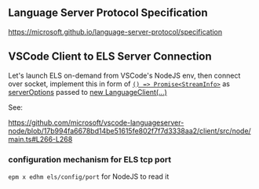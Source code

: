 ## Language Server Protocol Specification

https://microsoft.github.io/language-server-protocol/specification

## VSCode Client to ELS Server Connection

Let's launch ELS on-demand from VSCode's NodeJS env, then connect over socket, implement this in form of
[`() => Promise<StreamInfo>`](https://github.com/microsoft/vscode-languageserver-node/blob/master/client/src/node/main.ts#L124)
as
[serverOptions](https://github.com/microsoft/vscode-extension-samples/blob/d559763f2b2c940852ac6172e2af012920199b0d/lsp-sample/client/src/extension.ts#L29-L36)
passed to
[new LanguageClient(...)](https://github.com/microsoft/vscode-extension-samples/blob/d559763f2b2c940852ac6172e2af012920199b0d/lsp-sample/client/src/extension.ts#L49-L54)

See:

https://github.com/microsoft/vscode-languageserver-node/blob/17b994fa6678bd14be51615fe802f7f7d3338aa2/client/src/node/main.ts#L266-L268

### configuration mechanism for ELS tcp port

`epm x edhm els/config/port` for NodeJS to read it
